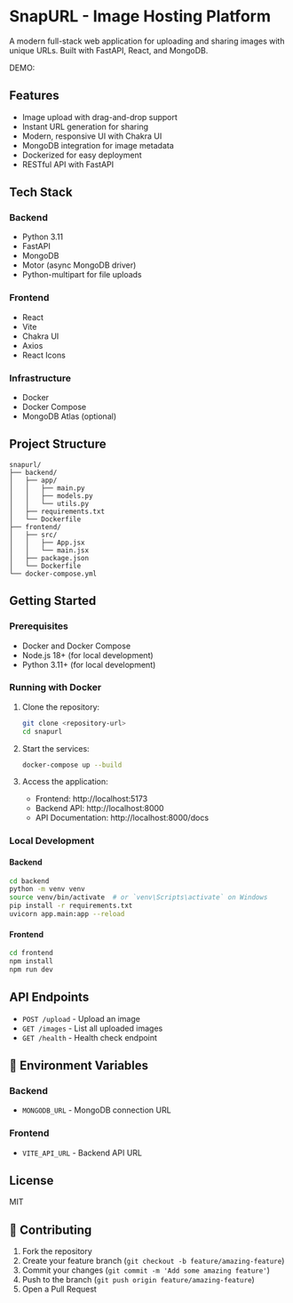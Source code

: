 # SnapURL - Image Hosting Platform

A modern full-stack web application for uploading and sharing images with unique URLs. Built with FastAPI, React, and MongoDB.


DEMO: 

##  Features

- Image upload with drag-and-drop support
- Instant URL generation for sharing
- Modern, responsive UI with Chakra UI
- MongoDB integration for image metadata
- Dockerized for easy deployment
- RESTful API with FastAPI

##  Tech Stack

### Backend
- Python 3.11
- FastAPI
- MongoDB
- Motor (async MongoDB driver)
- Python-multipart for file uploads

### Frontend
- React
- Vite
- Chakra UI
- Axios
- React Icons

### Infrastructure
- Docker
- Docker Compose
- MongoDB Atlas (optional)

##  Project Structure

```
snapurl/
├── backend/
│   ├── app/
│   │   ├── main.py
│   │   ├── models.py
│   │   └── utils.py
│   ├── requirements.txt
│   └── Dockerfile
├── frontend/
│   ├── src/
│   │   ├── App.jsx
│   │   └── main.jsx
│   ├── package.json
│   └── Dockerfile
└── docker-compose.yml
```

##  Getting Started

### Prerequisites
- Docker and Docker Compose
- Node.js 18+ (for local development)
- Python 3.11+ (for local development)

### Running with Docker

1. Clone the repository:
   ```bash
   git clone <repository-url>
   cd snapurl
   ```

2. Start the services:
   ```bash
   docker-compose up --build
   ```

3. Access the application:
   - Frontend: http://localhost:5173
   - Backend API: http://localhost:8000
   - API Documentation: http://localhost:8000/docs

### Local Development

#### Backend
```bash
cd backend
python -m venv venv
source venv/bin/activate  # or `venv\Scripts\activate` on Windows
pip install -r requirements.txt
uvicorn app.main:app --reload
```

#### Frontend
```bash
cd frontend
npm install
npm run dev
```

##  API Endpoints

- `POST /upload` - Upload an image
- `GET /images` - List all uploaded images
- `GET /health` - Health check endpoint

## 🔧 Environment Variables

### Backend
- `MONGODB_URL` - MongoDB connection URL

### Frontend
- `VITE_API_URL` - Backend API URL

##  License

MIT

## 👥 Contributing

1. Fork the repository
2. Create your feature branch (`git checkout -b feature/amazing-feature`)
3. Commit your changes (`git commit -m 'Add some amazing feature'`)
4. Push to the branch (`git push origin feature/amazing-feature`)
5. Open a Pull Request 